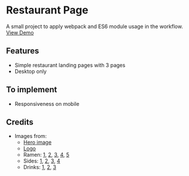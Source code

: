 # Restaurant Page
A small project to apply webpack and ES6 module usage in the workflow. [View Demo](https://rintheo.github.io/restaurant-page/)

## Features
- Simple restaurant landing pages with 3 pages
- Desktop only

## To implement
- Responsiveness on mobile

## Credits
- Images from:
  - [Hero image](https://www.mealgarden.com/recipe/gluten-free-pasta-ramen-noodles-with-chicken/)
  - [Logo](https://www.vecteezy.com/free-png/money)
  - Ramen: [1](https://www.foodandwine.com/travel/guide-ramen-types-japan), [2](https://seonkyounglongest.com/easy-real-tonkotsu/), [3](https://www.bloc-notes-culinaire.com/2020/01/shio-ramen-traditionnel.html), [4](https://www.gltjp.com/en/directory/item/10487/), [5](https://www.justonecookbook.com/spicy-shoyu-ramen/)
  - Sides: [1](https://www.yummy.ph/recipe/gyoza), [2](https://www.souschef.co.uk/blogs/the-bureau-of-taste/japanese-okonomiyaki-recipe), [3](https://www.finedininglovers.com/recipes/takoyaki-recipe), [4](https://cooking.nytimes.com/recipes/1019428-karaage-japanese-fried-chicken)
  - Drinks: [1](https://www.justonecookbook.com/wp-content/uploads/2018/09/Japanese-beer-1210634.jpg), [2](https://www.riverkeeper.org/campaigns/tapwater/bottled-water/), [3](https://www.foodbusinessnews.net/articles/7099-coca-cola-slashing-sugar-across-soft-drink-portfolio)
